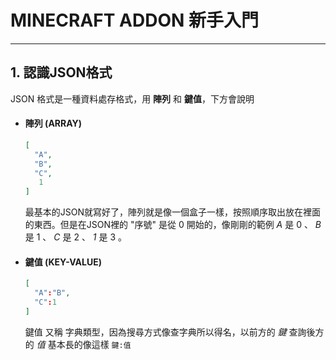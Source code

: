 # MINECRAFT ADDON 新手入門
<de></de>

---
## 1. 認識JSON格式

JSON 格式是一種資料處存格式，用 __陣列__ 和 __鍵值__，下方會說明

* #### 陣列 (ARRAY)

  ```JSON
  [
    "A",
    "B",
    "C",
     1
  ]

  ```

  最基本的JSON就寫好了，陣列就是像一個盒子一樣，按照順序取出放在裡面的東西。但是在JSON裡的 "序號" 是從 0 開始的，像剛剛的範例 _A_ 是 0 、 _B_ 是 1 、 _C_ 是 2 、 _1_ 是 3 。

* #### 鍵值 (KEY-VALUE)

  ```JSON
  [
    "A":"B",
    "C":1
  ]
  ```

  鍵值 又稱 字典類型，因為搜尋方式像查字典所以得名，以前方的 _鍵_ 查詢後方的 _值_  基本長的像這樣 `鍵:值`
